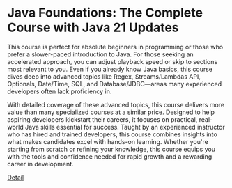# Java Foundations: The Complete Course with Java 21 Updates

This course is perfect for absolute beginners in programming or those who prefer a slower-paced introduction to Java. For those seeking an accelerated approach, you can adjust playback speed or skip to sections most relevant to you. Even if you already know Java basics, this course dives deep into advanced topics like Regex, Streams/Lambdas API, Optionals, Date/Time, SQL, and Database/JDBC—areas many experienced developers often lack proficiency in.

With detailed coverage of these advanced topics, this course delivers more value than many specialized courses at a similar price. Designed to help aspiring developers kickstart their careers, it focuses on practical, real-world Java skills essential for success. Taught by an experienced instructor who has hired and trained developers, this course combines insights into what makes candidates excel with hands-on learning. Whether you're starting from scratch or refining your knowledge, this course equips you with the tools and confidence needed for rapid growth and a rewarding career in development. 

[Detail](https://eduitfree.com/course/java-foundations-the-complete-course-with-java-21-updates)